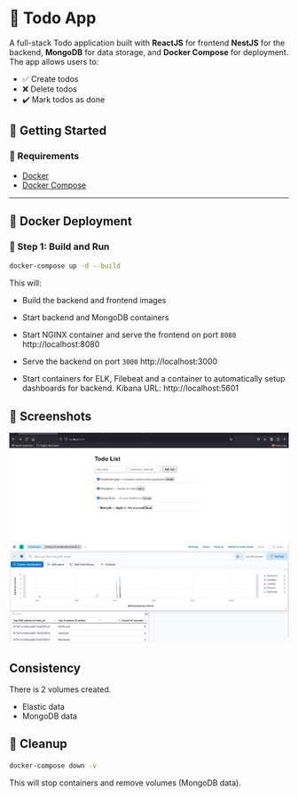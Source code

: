 # 📝 Todo App

A full-stack Todo application built with **ReactJS** for frontend **NestJS** for the backend, **MongoDB** for data storage, and **Docker Compose** for deployment. The app allows users to:

- ✅ Create todos
- ❌ Delete todos
- ✔️ Mark todos as done



## 🚀 Getting Started

### 🧰 Requirements

- [Docker](https://www.docker.com/)
- [Docker Compose](https://docs.docker.com/compose/)


---

## 🐳 Docker Deployment

### 🔧 Step 1: Build and Run

```bash
docker-compose up -d --build
```

This will:
- Build the backend and frontend images 
- Start backend and MongoDB containers
- Start NGINX container and serve the frontend on port `8080` 
  http://localhost:8080
- Serve the backend on port `3000` 
  http://localhost:3000

- Start containers for ELK, Filebeat and a container to automatically setup dashboards for backend. Kibana URL: http://localhost:5601



## 📸 Screenshots

![alt text](image-1.png)
![alt text](image.png)



## Consistency

There is 2 volumes created.
 - Elastic data
 - MongoDB data




## 🧹 Cleanup

```bash
docker-compose down -v
```

This will stop containers and remove volumes (MongoDB data).
